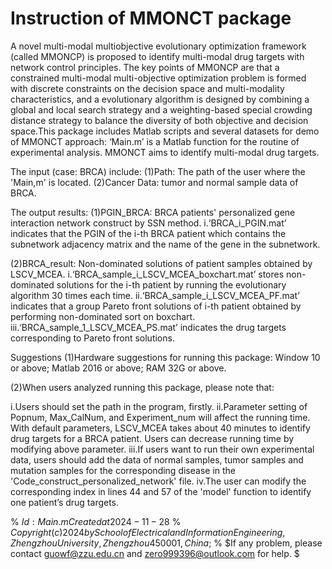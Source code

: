 # Instruction of MMONCT package
A novel multi-modal multiobjective evolutionary optimization framework (called MMONCP) is proposed to identify multi-modal drug targets with network control principles. The key points of MMONCP are that a constrained multi-modal multi-objective optimization problem is formed with discrete constraints on the decision space and multi-modality characteristics, and a evolutionary algorithm is designed by combining a global and local search strategy and a weighting-based special crowding distance strategy to balance the diversity of both objective and decision space.This package includes Matlab scripts and several datasets for demo of MMONCT approach: ‘Main.m’ is a Matlab function for the routine of experimental analysis. MMONCT aims to identify multi-modal drug targets. 

The input (case: BRCA) include:
(1)Path: The path of the user where the 'Main,m' is located.
(2)Cancer Data: tumor and normal sample data of BRCA.

The output results:
(1)PGIN_BRCA: BRCA patients' personalized gene interaction network construct by SSN method.
i.‘BRCA_i_PGIN.mat’ indicates that the PGIN of the i-th BRCA patient which contains the subnetwork adjacency matrix and the name of the gene in the subnetwork.

(2)BRCA_result: Non-dominated solutions of patient samples obtained by LSCV_MCEA.
i.‘BRCA_sample_i_LSCV_MCEA_boxchart.mat’ stores non-dominated solutions for the i-th patient by running the evolutionary algorithm 30 times each time.
ii.‘BRCA_sample_i_LSCV_MCEA_PF.mat’ indicates that a group Pareto front solutions of i-th patient obtained by performing non-dominated sort on boxchart.
iii.‘BRCA_sample_1_LSCV_MCEA_PS.mat’ indicates the drug targets corresponding to Pareto front solutions.

Suggestions
(1)Hardware suggestions for running this package: Window 10 or above; Matlab 2016 or above; RAM 32G or above.

(2)When users analyzed running this package, please note that:

i.Users should set the path in the program, firstly.
ii.Parameter setting of Popnum, Max_CalNum, and Experiment_num will affect the running time. With default parameters, LSCV_MCEA takes about 40 minutes to identify drug targets for a BRCA patient. Users can decrease running time by modifying above parameter.
iii.If users want to run their own experimental data, users should add the data of normal samples, tumor samples and mutation samples for the corresponding disease in the 'Code_construct_personalized_network' file.
iv.The user can modify the corresponding index in lines 44 and 57 of the 'model' function to identify one patient’s drug targets.

%    $Id: Main.m Created at 2024-11-28$ 
%   $Copyright (c) 2024 by School of Electrical and Information Engineering, Zhengzhou University, Zhengzhou 450001, China$; 
%    $If any problem, please contact guowf@zzu.edu.cn and zero999396@outlook.com for help. $
